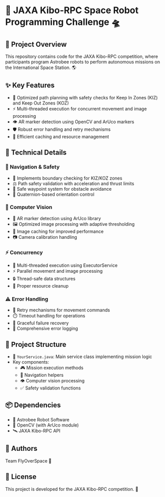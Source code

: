 # 🚀 JAXA Kibo-RPC Space Robot Programming Challenge 🛸

## 🌟 Project Overview
This repository contains code for the JAXA Kibo-RPC competition, where participants program Astrobee robots to perform autonomous missions on the International Space Station. 🌎

## ✨ Key Features
- 🎯 Optimized path planning with safety checks for Keep In Zones (KIZ) and Keep Out Zones (KOZ)
- ⚡ Multi-threaded execution for concurrent movement and image processing
- 👁️ AR marker detection using OpenCV and ArUco markers
- 🛡️ Robust error handling and retry mechanisms
- 💾 Efficient caching and resource management

## 🔧 Technical Details

### 🧭 Navigation & Safety
- 🚧 Implements boundary checking for KIZ/KOZ zones
- ⚖️ Path safety validation with acceleration and thrust limits
- 🎯 Safe waypoint system for obstacle avoidance
- 🔄 Quaternion-based orientation control

### 📸 Computer Vision
- 🎯 AR marker detection using ArUco library
- 🖼️ Optimized image processing with adaptive thresholding
- 💽 Image caching for improved performance
- 📷 Camera calibration handling

### ⚡ Concurrency
- 🔄 Multi-threaded execution using ExecutorService
- ⚡ Parallel movement and image processing
- 🔒 Thread-safe data structures
- 🧹 Proper resource cleanup

### ⚠️ Error Handling
- 🔄 Retry mechanisms for movement commands
- ⏱️ Timeout handling for operations
- 🛟 Graceful failure recovery
- 📝 Comprehensive error logging

## 📁 Project Structure
- 📄 `YourService.java`: Main service class implementing mission logic
- Key components:
  - 🎮 Mission execution methods
  - 🧭 Navigation helpers
  - 👁️ Computer vision processing
  - ✅ Safety validation functions

## 📦 Dependencies
- 🤖 Astrobee Robot Software
- 📸 OpenCV (with ArUco module)
- 🛰️ JAXA Kibo-RPC API

## 👥 Authors
Team FlyOverSpace 🌠

## 📜 License
This project is developed for the JAXA Kibo-RPC competition. 🚀
